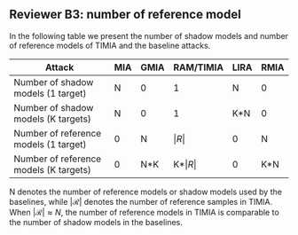 ## Reviewer B3: number of reference model

In the following table we present the number of shadow models and number of reference models of TIMIA and the baseline attacks.

| Attack                             | MIA  | GMIA | RAM/TIMIA                | LIRA | RMIA |
|------------------------------------|------|------|--------------------------|------|------|
| Number of shadow models (1 target) | N    | 0    | 1                        | N    | 0    |
| Number of shadow models (K targets)| N    | 0    | 1                        | K*N  | 0    |
| Number of reference models (1 target) | 0  | N    | $\|R\|$ | 0    | N    |
| Number of reference models (K targets) | 0  | N*K  | K*$\|R\|$        | 0    | K*N  |

N denotes the number of reference models or shadow models used by the baselines, while $|\mathcal{R}|$ denotes the number of reference samples in TIMIA.
When $|\mathcal{R}| \approx N$, the number of reference models in TIMIA is comparable to the number of shadow models in the baselines.


